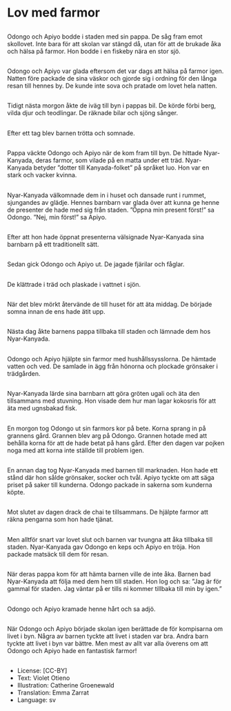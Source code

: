 # Lov med farmor

##
Odongo och Apiyo bodde i staden med sin pappa. De såg fram emot skollovet. Inte bara för att skolan var stängd då, utan för att de brukade åka och hälsa på farmor. Hon bodde i en fiskeby nära en stor sjö.

##
Odongo och Apiyo var glada eftersom det var dags att hälsa på farmor igen. Natten före packade de sina väskor och gjorde sig i ordning för den långa resan till hennes by. De kunde inte sova och pratade om lovet hela natten.

##
Tidigt nästa morgon åkte de iväg till byn i pappas bil. De körde förbi berg, vilda djur och teodlingar. De räknade bilar och sjöng sånger.

##
Efter ett tag blev barnen trötta och somnade.

##
Pappa väckte Odongo och Apiyo när de kom fram till byn. De hittade Nyar-Kanyada, deras farmor, som vilade på en matta under ett träd. Nyar-Kanyada betyder ”dotter till Kanyada-folket” på språket luo. Hon var en stark och vacker kvinna.

##
Nyar-Kanyada välkomnade dem in i huset och dansade runt i rummet, sjungandes av glädje. Hennes barnbarn var glada över att kunna ge henne de presenter de hade med sig från staden. ”Öppna min present först!” sa Odongo. ”Nej, min först!” sa Apiyo.

##
Efter att hon hade öppnat presenterna välsignade Nyar-Kanyada sina barnbarn på ett traditionellt sätt.

##
Sedan gick Odongo och Apiyo ut. De jagade fjärilar och fåglar.

##
De klättrade i träd och plaskade i vattnet i sjön.

##
När det blev mörkt återvände de till huset för att äta middag. De började somna innan de ens hade ätit upp.

##
Nästa dag åkte barnens pappa tillbaka till staden och lämnade dem hos Nyar-Kanyada.

##
Odongo och Apiyo hjälpte sin farmor med hushållssysslorna. De hämtade vatten och ved. De samlade in ägg från hönorna och plockade grönsaker i trädgården.

##
Nyar-Kanyada lärde sina barnbarn att göra gröten ugali och äta den tillsammans med stuvning. Hon visade dem hur man lagar kokosris för att äta med ugnsbakad fisk.

##
En morgon tog Odongo ut sin farmors kor på bete. Korna sprang in på grannens gård. Grannen blev arg på Odongo. Grannen hotade med att behålla korna för att de hade betat på hans gård. Efter den dagen var pojken noga med att korna inte ställde till problem igen.

##
En annan dag tog Nyar-Kanyada med barnen till marknaden. Hon hade ett stånd där hon sålde grönsaker, socker och tvål. Apiyo tyckte om att säga priset på saker till kunderna. Odongo packade in sakerna som kunderna köpte.

##
Mot slutet av dagen drack de chai te tillsammans. De hjälpte farmor att räkna pengarna som hon hade tjänat.

##
Men alltför snart var lovet slut och barnen var tvungna att åka tillbaka till staden. Nyar-Kanyada gav Odongo en keps och Apiyo en tröja. Hon packade matsäck till dem för resan.

##
När deras pappa kom för att hämta barnen ville de inte åka. Barnen bad Nyar-Kanyada att följa med dem hem till staden. Hon log och sa: ”Jag är för gammal för staden. Jag väntar på er tills ni kommer tillbaka till min by igen.”

##
Odongo och Apiyo kramade henne hårt och sa adjö.

##
När Odongo och Apiyo började skolan igen berättade de för kompisarna om livet i byn. Några av barnen tyckte att livet i staden var bra. Andra barn tyckte att livet i byn var bättre. Men mest av allt var alla överens om att Odongo och Apiyo hade en fantastisk farmor!

##
* License: [CC-BY]
* Text: Violet Otieno
* Illustration: Catherine Groenewald
* Translation: Emma Zarrat
* Language: sv
